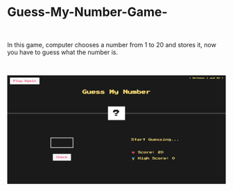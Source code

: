# Guess-My-Number-Game-

<br>

In this game, computer chooses a number from 1 to 20 and stores it, now you have to guess what the number is.

<br>

![Image](https://github.com/subham-04/Guess-My-Number-Game-/blob/main/gmn.png)
